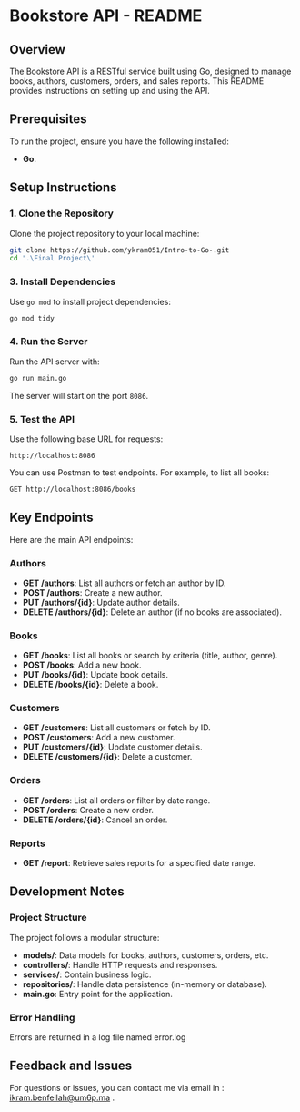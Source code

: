 # Bookstore API - README

## Overview
The Bookstore API is a RESTful service built using Go, designed to manage books, authors, customers, orders, and sales reports. This README provides instructions on setting up and using the API.

## Prerequisites
To run the project, ensure you have the following installed:

- **Go**.

## Setup Instructions

### 1. Clone the Repository
Clone the project repository to your local machine:

```bash
git clone https://github.com/ykram051/Intro-to-Go-.git
cd '.\Final Project\'
```

### 3. Install Dependencies
Use `go mod` to install project dependencies:

```bash
go mod tidy
```

### 4. Run the Server
Run the API server with:

```bash
go run main.go
```

The server will start on the port `8086`.

### 5. Test the API
Use the following base URL for requests:

```
http://localhost:8086
```

You can use Postman to test endpoints. For example, to list all books:

```bash
GET http://localhost:8086/books
```

## Key Endpoints
Here are the main API endpoints:

### Authors
- **GET /authors**: List all authors or fetch an author by ID.
- **POST /authors**: Create a new author.
- **PUT /authors/{id}**: Update author details.
- **DELETE /authors/{id}**: Delete an author (if no books are associated).

### Books
- **GET /books**: List all books or search by criteria (title, author, genre).
- **POST /books**: Add a new book.
- **PUT /books/{id}**: Update book details.
- **DELETE /books/{id}**: Delete a book.

### Customers
- **GET /customers**: List all customers or fetch by ID.
- **POST /customers**: Add a new customer.
- **PUT /customers/{id}**: Update customer details.
- **DELETE /customers/{id}**: Delete a customer.

### Orders
- **GET /orders**: List all orders or filter by date range.
- **POST /orders**: Create a new order.
- **DELETE /orders/{id}**: Cancel an order.

### Reports
- **GET /report**: Retrieve sales reports for a specified date range.

## Development Notes

### Project Structure
The project follows a modular structure:

- **models/**: Data models for books, authors, customers, orders, etc.
- **controllers/**: Handle HTTP requests and responses.
- **services/**: Contain business logic.
- **repositories/**: Handle data persistence (in-memory or database).
- **main.go**: Entry point for the application.


### Error Handling
Errors are returned in a log file named error.log

## Feedback and Issues
For questions or issues, you can contact me via email in : ikram.benfellah@um6p.ma .
